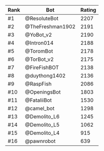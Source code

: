 Rank|Bot|Rating
---|---|---
#1|@ResoluteBot|2207
#2|@TheFreshman1902|2191
#3|@YoBot_v2|2190
#4|@Intron014|2188
#5|@ToromBot|2178
#6|@TorBot_v2|2175
#7|@FireFishBOT|2138
#8|@duythong1402|2136
#9|@RaspFish|2086
#10|@OpeningsBot|1803
#11|@FataliiBot|1530
#12|@camel_bot|1298
#13|@Demolito_L6|1245
#14|@Demolito_L5|1062
#15|@Demolito_L4|915
#16|@pawnrobot|639
